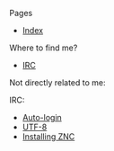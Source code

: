 <!DOCTYPE html>
<html>
<head>
<meta charset="UTF-8" />
<!-- <meta http-equiv="refresh" content="60" /> -->
<meta name="description" content="Navigation bar" />
<meta name="author" content="Mikaela Suomalainen" />
<link rel="canonical" href="https://mkaysi.github.io/navbar.html">
<title>Navigation bar</title>
<link rel="stylesheet" type="text/css" href="css.css" />
</head>
<body>

Pages

* <a href="index.real.html" target="right">Index</a>

Where to find me?

<!--
* <a href="pages/on-topic.html" target="right">On-topic sites</a>
-->
<!-- I cannot call IRC as on-topic nor off-topic -->
* <a href="pages/irc.html" target="right">IRC</a>
<!--
* <a href="pages/off-topic.html" target="right">Off-topic sites (Social Media)</a>
-->

Not directly related to me:

IRC:

* <a href="pages/external/identifying.html" target="right">Auto-login</a>
* <a href="pages/external/irc-utf-8.html" target="right">UTF-8</a>
* <a href="pages/external/zncinstall.html" target="right">Installing ZNC</a>
</body>
</html>
<!-- vim : set ft=html -->
